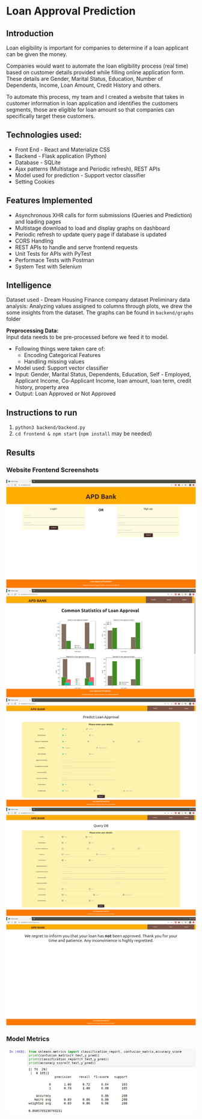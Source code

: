# Loan Approval Prediction

## Introduction

Loan eligibility is important for companies to determine if a loan applicant can be given the money.

Companies would want to automate the loan eligibility process (real time) based on customer details provided while filling online application form. These details are Gender, Marital Status, Education, Number of Dependents, Income, Loan Amount, Credit History and others. 

To automate this process, my team and I created a website that takes in customer information in loan application and identifies the customers segments, those are eligible for loan amount so that companies can specifically target these customers.

## Technologies used:

- Front End - React and Materialize CSS
- Backend - Flask application (Python)
- Database - SQLite
- Ajax patterns (Multistage and Periodic refresh), REST APIs
- Model used for prediction - Support vector classifier
- Setting Cookies

## Features Implemented

- Asynchronous XHR calls for form submissions (Queries and Prediction) and loading pages
- Multistage download to load and display graphs on dashboard
- Periodic refresh to update query page if database is updated
- CORS Handling
- REST APIs to handle and serve frontend requests
- Unit Tests for APIs with PyTest
- Performace Tests with Postman
- System Test with Selenium

## Intelligence

Dataset used - Dream Housing Finance company dataset
Preliminary data analysis:
Analyzing values assigned to columns through plots, we drew the some insights from the dataset. The graphs can be found in `backend/graphs` folder

**Preprocessing Data:**  
Input data needs to be pre-processed before we feed it to model.   
- Following things were taken care of:
    - Encoding Categorical Features
    - Handling missing values
- Model used: Support vector classifier
- Input: Gender, Marital Status, Dependents, Education, Self - Employed, Applicant Income, Co-Applicant Income, loan amount, loan term, credit history, property area
- Output: Loan Approved or Not Approved

## Instructions to run
1. `python3 backend/backend.py`
2. `cd frontend & npm start` (`npm install` may be needed)

## Results

### Website Frontend Screenshots
![home](screenshots/home.png)
![dashboard](screenshots/dashboard.png)
![details](screenshots/details.png)
![querydb](screenshots/querydb.png)
![reject](screenshots/reject.png)

### Model Metrics 
![svc](svc.png)

